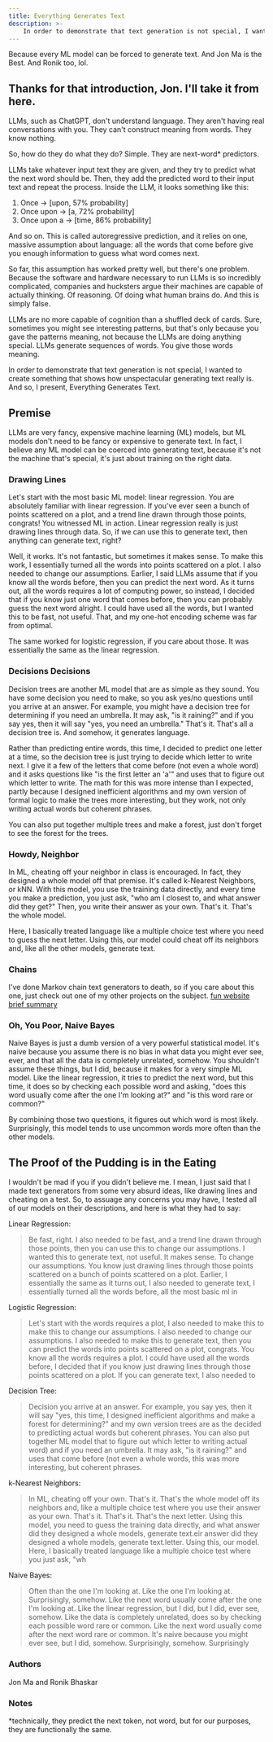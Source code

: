 ```yaml
---
title: Everything Generates Text
description: >-
    In order to demonstrate that text generation is not special, I wanted to create something that shows how unspectacular generating text really is. And so, I present, Everything Generates Text.
---
```


Because every ML model can be forced to generate text. And Jon Ma is the Best. And Ronik too, lol.

## Thanks for that introduction, Jon. I'll take it from here.

LLMs, such as ChatGPT, don't understand language. They aren't having real conversations with you. They can't construct meaning from words. They know nothing.

So, how do they do what they do? Simple. They are next-word* predictors. 

LLMs take whatever input text they are given, and they try to predict what the next word should be. Then, they add the predicted word to their input text and repeat the process. Inside the LLM, it looks something like this:

1. Once -> [upon, 57% probability]
2. Once upon -> [a, 72% probability]
3. Once upon a -> [time, 86% probability]

And so on. This is called autoregressive prediction, and it relies on one, massive assumption about language: all the words that come before give you enough information to guess what word comes next.

So far, this assumption has worked pretty well, but there's one problem. Because the software and hardware necessary to run LLMs is so incredibly complicated, companies and hucksters argue their machines are capable of actually thinking. Of reasoning. Of doing what human brains do. And this is simply false.

LLMs are no more capable of cognition than a shuffled deck of cards. Sure, sometimes you might see interesting patterns, but that's only because you gave the patterns meaning, not because the LLMs are doing anything special. LLMs generate sequences of words. You give those words meaning.

In order to demonstrate that text generation is not special, I wanted to create something that shows how unspectacular generating text really is. And so, I present, Everything Generates Text.

## Premise

LLMs are very fancy, expensive machine learning (ML) models, but ML models don't need to be fancy or expensive to generate text. In fact, I believe any ML model can be coerced into generating text, because it's not the machine that's special, it's just about training on the right data.

### Drawing Lines

Let's start with the most basic ML model: linear regression. You are absolutely familiar with linear regression. If you've ever seen a bunch of points scattered on a plot, and a trend line drawn through those points, congrats! You witnessed ML in action. Linear regression really is just drawing lines through data. So, if we can use this to generate text, then anything can generate text, right?

Well, it works. It's not fantastic, but sometimes it makes sense. To make this work, I essentially turned all the words into points scattered on a plot. I also needed to change our assumptions. Earlier, I said LLMs assume that if you know all the words before, then you can predict the next word. As it turns out, all the words requires a lot of computing power, so instead, I decided that if you know just one word that comes before, then you can probably guess the next word alright. I could have used all the words, but I wanted this to be fast, not useful. That, and my one-hot encoding scheme was far from optimal.

The same worked for logistic regression, if you care about those. It was essentially the same as the linear regression.

### Decisions Decisions

Decision trees are another ML model that are as simple as they sound. You have some decision you need to make, so you ask yes/no questions until you arrive at an answer. For example, you might have a decision tree for determining if you need an umbrella. It may ask, "is it raining?" and if you say yes, then it will say "yes, you need an umbrella." That's it. That's all a decision tree is. And somehow, it generates language.

Rather than predicting entire words, this time, I decided to predict one letter at a time, so the decision tree is just trying to decide which letter to write next. I give it a few of the letters that come before (not even a whole word) and it asks questions like "is the first letter an 'a'" and uses that to figure out which letter to write. The math for this was more intense than I expected, partly because I designed inefficient algorithms and my own version of formal logic to make the trees more interesting, but they work, not only writing actual words but coherent phrases.

You can also put together multiple trees and make a forest, just don't forget to see the forest for the trees.

### Howdy, Neighbor

In ML, cheating off your neighbor in class is encouraged. In fact, they designed a whole model off that premise. It's called k-Nearest Neighbors, or kNN. With this model, you use the training data directly, and every time you make a prediction, you just ask, "who am I closest to, and what answer did they get?" Then, you write their answer as your own. That's it. That's the whole model.

Here, I basically treated language like a multiple choice test where you need to guess the next letter. Using this, our model could cheat off its neighbors and, like all the other models, generate text.

### Chains

I've done Markov chain text generators to death, so if you care about this one, just check out one of my other projects on the subject. [fun website](https://ronikbhaskar.github.io/text_generator/) [brief summary](https://ronikbhaskar.github.io/projects/text_generator)

### Oh, You Poor, Naive Bayes

Naive Bayes is just a dumb version of a very powerful statistical model. It's naive because you assume there is no bias in what data you might ever see, ever, and that all the data is completely unrelated, somehow. You shouldn't assume these things, but I did, because it makes for a very simple ML model. Like the linear regression, it tries to predict the next word, but this time, it does so by checking each possible word and asking, "does this word usually come after the one I'm looking at?" and "is this word rare or common?"

By combining those two questions, it figures out which word is most likely. Surprisingly, this model tends to use uncommon words more often than the other models.

## The Proof of the Pudding is in the Eating

I wouldn't be mad if you if you didn't believe me. I mean, I just said that I made text generators from some very absurd ideas, like drawing lines and cheating on a test. So, to assuage any concerns you may have, I tested all of our models on their descriptions, and here is what they had to say:

Linear Regression:
> Be fast, right. I also needed to be fast, and a trend line drawn through those points, then you can use this to change our assumptions. I wanted this to generate text, not useful. It makes sense. To change our assumptions. You know just drawing lines through those points scattered on a bunch of points scattered on a plot. Earlier, I essentially the same as it turns out, I also needed to generate text, I essentially turned all the words before, all the most basic ml in

Logistic Regression:
> Let's start with the words requires a plot, I also needed to make this to make this to change our assumptions. I also needed to change our assumptions. I also needed to make this to generate text, then you can predict the words into points scattered on a plot, congrats. You know all the words requires a plot. I could have used all the words before, I decided that if you know just drawing lines through those points scattered on a plot. If you can generate text, I also needed to

Decision Tree:
> Decision you arrive at an answer. For example, you say yes, then it will say "yes, this time, I designed inefficient algorithms and make a forest for determining?" and my own version trees are as the decided to predicting actual words but coherent phrases. You can also put together ML model that to figure out which letter to writing actual word) and if you need an umbrella. It may ask, "is it raining?" and uses that come before (not even a whole words, this was more interesting, but coherent phrases.

k-Nearest Neighbors:
> In ML, cheating off your own. That's it. That's the whole model off its neighbors and, like a multiple choice test where you use their answer as your own. That's it. That's it. That's the next letter. Using this model, you need to guess the training data directly, and what answer did they designed a whole models, generate text.eir answer did they designed a whole models, generate text.letter. Using this, our model. Here, I basically treated language like a multiple choice test where you just ask, "wh

Naive Bayes:
> Often than the one I'm looking at. Like the one I'm looking at. Surprisingly, somehow. Like the next word usually come after the one I'm looking at. Like the linear regression, but I did, but I did, ever see, somehow. Like the data is completely unrelated, does so by checking each possible word rare or common. Like the next word usually come after the next word rare or common. It's naive because you might ever see, but I did, somehow. Surprisingly, somehow. Surprisingly

### Authors

Jon Ma and Ronik Bhaskar

### Notes

*technically, they predict the next token, not word, but for our purposes, they are functionally the same.